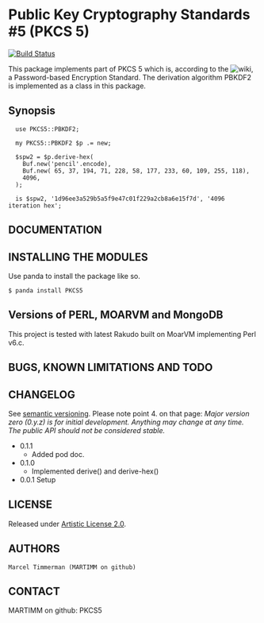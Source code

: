 # Public Key Cryptography Standards \#5 (PKCS 5)

[![Build Status](https://travis-ci.org/MARTIMM/PKCS5.svg?branch=master)](https://travis-ci.org/MARTIMM/PKCS5)

This package implements part of PKCS 5 which is, according to the ![wiki](https://en.wikipedia.org/wiki/PKCS), a Password-based Encryption Standard. The derivation algorithm PBKDF2 is implemented as a class in this package.

## Synopsis

```
  use PKCS5::PBKDF2;

  my PKCS5::PBKDF2 $p .= new;

  $spw2 = $p.derive-hex(
    Buf.new('pencil'.encode),
    Buf.new( 65, 37, 194, 71, 228, 58, 177, 233, 60, 109, 255, 118),
    4096,
  );

  is $spw2, '1d96ee3a529b5a5f9e47c01f229a2cb8a6e15f7d', '4096 iteration hex';
```

## DOCUMENTATION

## INSTALLING THE MODULES

Use panda to install the package like so.
```
$ panda install PKCS5
```

## Versions of PERL, MOARVM and MongoDB

This project is tested with latest Rakudo built on MoarVM implementing Perl v6.c.

## BUGS, KNOWN LIMITATIONS AND TODO

## CHANGELOG

See [semantic versioning](http://semver.org/). Please note point 4. on
that page: *Major version zero (0.y.z) is for initial development. Anything may
change at any time. The public API should not be considered stable.*

* 0.1.1
  * Added pod doc.
* 0.1.0
  * Implemented derive() and derive-hex()
* 0.0.1 Setup

## LICENSE

Released under [Artistic License 2.0](http://www.perlfoundation.org/artistic_license_2_0).

## AUTHORS

```
Marcel Timmerman (MARTIMM on github)
```
## CONTACT

MARTIMM on github: PKCS5
